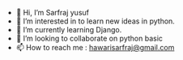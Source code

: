 - 👋 Hi, I’m Sarfraj yusuf 
- 👀 I’m interested in to learn new ideas in python.
- 🌱 I’m currently learning Django. 
- 💞️ I’m looking to collaborate on python basic
- 📫 How to reach me : hawarisarfraj@gmail.com

<!---
sarfraj786/sarfraj786 is a ✨ special ✨ repository because its `README.md` (this file) appears on your GitHub profile.
You can click the Preview link to take a look at your changes.
--->
